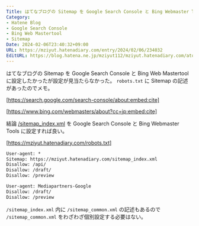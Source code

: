```yaml
---
Title: はてなブログの Sitemap を Google Search Console と Bing Webmaster Tools に設定した
Category:
- Hatene Blog
- Google Search Console
- Bing Web Mastertool
- Sitemap
Date: 2024-02-06T23:40:32+09:00
URL: https://mziyut.hatenadiary.com/entry/2024/02/06/234032
EditURL: https://blog.hatena.ne.jp/mziyut112/mziyut.hatenadiary.com/atom/entry/6801883189080745943
---
```


はてなブログの Sitemap を Google Search Console と Bing Web Mastertool に設定したかったが設定が見当たらなかった。 `robots.txt` に Sitemap の記述があったのでメモ。

[https://search.google.com/search-console/about:embed:cite]

[https://www.bing.com/webmasters/about?cc=jp:embed:cite]

結論 [/sitemap_index.xml](https://mziyut.hatenadiary.com/sitemap_index.xml) を Google Search Console と Bing Webmaster Tools に設定すれば良い。

[https://mziyut.hatenadiary.com/robots.txt]

```txt
User-agent: *
Sitemap: https://mziyut.hatenadiary.com/sitemap_index.xml
Disallow: /api/
Disallow: /draft/
Disallow: /preview

User-agent: Mediapartners-Google
Disallow: /draft/
Disallow: /preview
```

`/sitemap_index.xml` 内に `/sitemap_common.xml` の記述もあるので `/sitemap_common.xml` をわざわざ個別設定する必要はない。
